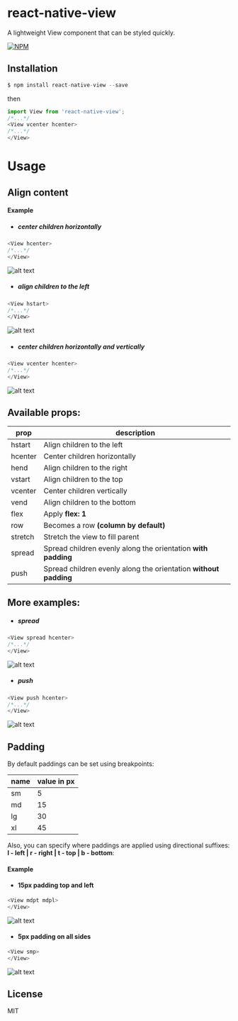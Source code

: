 # react-native-view
A lightweight View component that can be styled quickly.

[![NPM](https://nodei.co/npm/react-native-view.png)](https://www.npmjs.com/package/react-native-view)

Installation
---
```javascript
$ npm install react-native-view --save
```
then
```javascript
import View from 'react-native-view';
/*...*/
<View vcenter hcenter>
/*...*/
</View>
```
# Usage

## Align content


#### Example

- ##### center children horizontally

```javascript
<View hcenter>
/*...*/
</View>
```
![alt text](https://github.com/i6mi6/react-native-view/blob/master/docs/hcenter.png?raw=true "hcenter")


- ##### align children to the left

```javascript
<View hstart>
/*...*/
</View>
```
![alt text](https://github.com/i6mi6/react-native-view/blob/master/docs/hstart.png?raw=true "hstart")


- ##### center children horizontally and vertically

```javascript
<View vcenter hcenter>
/*...*/
</View>
```
![alt text](https://github.com/i6mi6/react-native-view/blob/master/docs/hcenter%20vcenter.png?raw=true "vcenter hcenter")

## Available props:

| prop | description |
| ------ | ------ |
| hstart | Align children to the left |
| hcenter | Center children horizontally |
| hend | Align children to the right |
| vstart | Align children to the top |
| vcenter | Center children vertically |
| vend | Align children to the bottom |
| flex | Apply **flex: 1** |
| row | Becomes a row **(column by default)** |
| stretch | Stretch the view to fill parent |
| spread | Spread children evenly along the orientation **with padding** |
| push | Spread children evenly along the orientation **without padding** |

## More examples:


- ##### spread

```javascript
<View spread hcenter>
/*...*/
</View>
```
![alt text](https://github.com/i6mi6/react-native-view/blob/master/docs/spread.png?raw=true "push")


- ##### push

```javascript
<View push hcenter>
/*...*/
</View>
```
![alt text](https://github.com/i6mi6/react-native-view/blob/master/docs/push.png?raw=true "spread")


## Padding


By default paddings can be set using breakpoints:

| name | value in px |
| ------ | ------ |
| sm | 5 |
| md | 15 |
| lg | 30 |
| xl | 45 |

Also, you can specify where paddings are applied using directional suffixes: **l - left | r - right | t - top | b - bottom**:

#### Example



- #### 15px padding top and left

```javascript
<View mdpt mdpl>
</View>
```
![alt text](https://github.com/i6mi6/react-native-view/blob/master/docs/mdpt_mdpl.png?raw=true "mdpt mdpl")


- #### 5px padding on all sides

```javascript
<View smp>
</View>
```
![alt text](https://github.com/i6mi6/react-native-view/blob/master/docs/smp.png?raw=true "smp")



License
----

MIT
